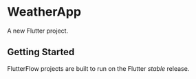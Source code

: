 # WeatherApp

A new Flutter project.

## Getting Started

FlutterFlow projects are built to run on the Flutter _stable_ release.
